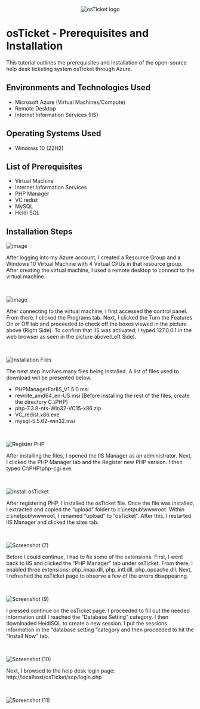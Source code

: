 <p align="center">
<img src="https://i.imgur.com/Clzj7Xs.png" alt="osTicket logo"/>
</p>

<h1>osTicket - Prerequisites and Installation</h1>
This tutorial outlines the prerequisites and installation of the open-source help desk ticketing system osTicket through Azure.<br />




<h2>Environments and Technologies Used</h2>

- Microsoft Azure (Virtual Machines/Compute)
- Remote Desktop
- Internet Information Services (IIS)

<h2>Operating Systems Used </h2>

- Windows 10</b> (22H2)

<h2>List of Prerequisites</h2>

- Virtual Machine
- Internet Information Services
- PHP Manager
- VC redist
- MySQL
- Heidi SQL

<h2>Installation Steps</h2>

![image](https://github.com/user-attachments/assets/7f5ba5ab-eb90-4a8f-aa3c-cc9c02859058)


</p>
<p>
After logging into my Azure account, I created a Resource Group and a Windows 10 Virtual Machine with 4 Virtual CPUs in that resource group. After creating the virtual machine, I used a remote desktop to connect to the virtual machine.
</p>
<br />

![image](https://github.com/user-attachments/assets/59d5ae80-defb-4e25-924f-afe296dc291a)

</p>
<p>
After connecting to the virtual machine, I first accessed the control panel. From there, I clicked the Programs tab. Next, I clicked the Turn the Features On or Off tab and proceeded to check off the boxes viewed in the picture above (Right Side). To confirm that IIS was activated, I typed 127.0.0.1 in the web browser as seen in the picture above(Left Side).
</p>
<br />

![Installation Files](https://github.com/BenW618/osticket-prereqs/assets/140227052/aba984c9-74b8-47f9-b717-4a01cfc936ac)

</p>
<p>
The next step involves many files being installed. A list of files used to download will be presented below.
 
- PHPManagerForIIS_V1.5.0.msi
- rewrite_amd64_en-US.msi
[Before installing the rest of the files, create the directory C:\PHP]
- php-7.3.8-nts-Win32-VC15-x86.zip
- VC_redist.x86.exe
- mysql-5.5.62-win32.msi

  
</p>
<br />


![Register PHP](https://github.com/BenW618/osticket-prereqs/assets/140227052/c6b0055b-d677-4ea4-81b8-79f15a2a8256)

</p>
<p>
After installing the files, I opened the IIS Manager as an administrator. Next, I clicked the PHP Manager tab and the Register new PHP version. I then typed C:\PHP\php-cgi.exe.
</p>
<br />


![Install osTicket](https://github.com/BenW618/osticket-prereqs/assets/140227052/b4c36fb3-f67a-4390-864e-fc0e478915e1)

</p>
<p>
After registering PHP, I installed the osTicket file. Once the file was installed, I extracted and copied the “upload” folder to c:\inetpub\wwwroot. Within c:\inetpub\wwwroot, I renamed “upload” to “osTicket”. After this, I restarted IIS Manager and clicked the sites tab.
</p>
<br />


![Screenshot (7)](https://github.com/BenW618/osticket-prereqs/assets/140227052/5e5dcc25-8dfb-4286-9314-f658c1ab4b54)

</p>
<p>
Before I could continue, I had to fix some of the extensions. First, I went back to IIS and clicked the “PHP Manager” tab under osTicket. From there, I enabled three extensions; php_imap.dll, php_intl.dll, php_opcache.dll. Next, I refreshed the osTicket page to observe a few of the errors disappearing.
</p>
<br />


![Screenshot (9)](https://github.com/BenW618/osticket-prereqs/assets/140227052/bdf586d0-dc26-4cd2-aefa-e3e6c9a0e349)

</p>
<p>
I pressed continue on the osTicket page. I proceeded to fill out the needed information until I reached the “Database Setting” category. I then downloaded HeidiSQL to create a new session. I put the sessions information in the “database setting “category and then proceeded to hit the "Install Now" tab.
</p>
<br />


![Screenshot (10)](https://github.com/BenW618/osticket-prereqs/assets/140227052/6096f8ec-9d04-4a52-88d2-61993341c00c)

</p>
<p>
Next, I browsed to the help desk login page: http://localhost/osTicket/scp/login.php
</p>
<br />


![Screenshot (11)](https://github.com/BenW618/osticket-prereqs/assets/140227052/05af93eb-f4a1-4da1-acf2-b921cbfddf16)

</p>
<p>
</p>
<br />
